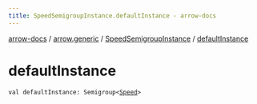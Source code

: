 ```yaml
---
title: SpeedSemigroupInstance.defaultInstance - arrow-docs
---
```


[arrow-docs](../../index.html) / [arrow.generic](../index.html) / [SpeedSemigroupInstance](index.html) / [defaultInstance](./default-instance.html)

# defaultInstance

`val defaultInstance: Semigroup<`[`Speed`](../-speed/index.html)`>`